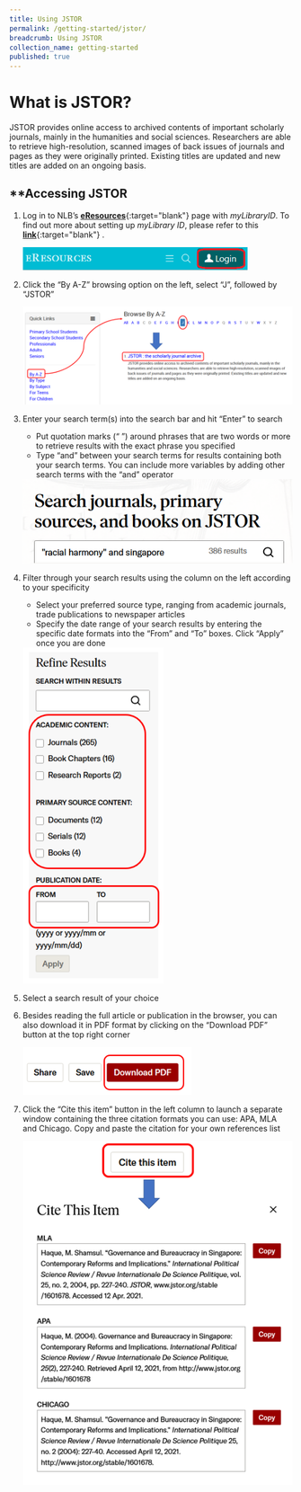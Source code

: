 ```yaml
---
title: Using JSTOR
permalink: /getting-started/jstor/
breadcrumb: Using JSTOR
collection_name: getting-started
published: true
---
```


# **What is JSTOR?**

JSTOR provides online access to archived contents of important scholarly journals, mainly in the humanities and social sciences. Researchers are able to retrieve high-resolution, scanned images of back issues of journals and pages as they were originally printed. Existing titles are updated and new titles are added on an ongoing basis.

## **Accessing JSTOR

1. Log in to NLB’s [**eResources**](https://eresources.nlb.gov.sg/main){:target="blank"} page with *myLibraryID*. To find out more about setting up *myLibrary ID*, please refer to this [**link**](https://go.gov.sg/mylibraryid){:target="blank"} .

   <img src="/images\getting-started\jstor-1_Login.png" style="width:400px;" />

2. Click the “By A-Z” browsing option on the left, select “J”, followed by “JSTOR”

   <img src="/images\getting-started\jstor-2_Accessing_JSTOR.png" style="width:500px;" />

3. Enter your search term(s) into the search bar and hit “Enter” to search

   - Put quotation marks (“ ”) around phrases that are two words or more to retrieve results with the exact phrase you specified
   - Type “and” between your search terms for results containing both your search terms. You can include more variables by adding other search terms with the “and” operator

   <img src="/images\getting-started\jstor-3_Search_Bar.png" style="width:500px;" />

4. Filter through your search results using the column on the left according to your specificity 

   - Select your preferred source type, ranging from academic journals, trade publications to newspaper articles
   - Specify the date range of your search results by entering the specific date formats into the “From” and “To” boxes. Click “Apply” once you are done

   <img src="/images\getting-started\jstor-4_JSTOR_filtering.png" style="width:250px;" />

5. Select a search result of your choice

6. Besides reading the full article or publication in the browser, you can also download it in PDF format by clicking on the “Download PDF” button at the top right corner

   <img src="/images\getting-started\jstor-5_Download_pdf.png" style="width:300px;" />

7. Click the “Cite this item” button in the left column to launch a separate window containing the three citation formats you can use: APA, MLA and Chicago. Copy and paste the citation for your own references list

   <img src="/images\getting-started\jstor-6_JSTOR_citation.png" style="width:500px;" />